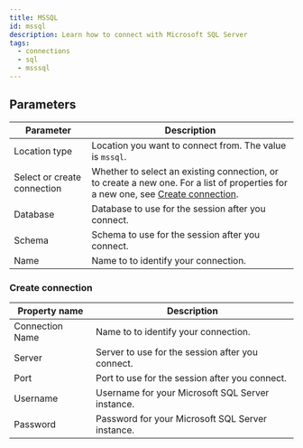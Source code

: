 ```yaml
---
title: MSSQL
id: mssql
description: Learn how to connect with Microsoft SQL Server
tags:
  - connections
  - sql
  - msssql
---
```


## Parameters

| Parameter                   | Description                                                                                                                                            |
| --------------------------- | ------------------------------------------------------------------------------------------------------------------------------------------------------ |
| Location type               | Location you want to connect from. The value is `mssql`.                                                                                               |
| Select or create connection | Whether to select an existing connection, or to create a new one. For a list of properties for a new one, see [Create connection](#create-connection). |
| Database                    | Database to use for the session after you connect.                                                                                                     |
| Schema                      | Schema to use for the session after you connect.                                                                                                       |
| Name                        | Name to to identify your connection.                                                                                                                   |

### Create connection

| Property name   | Description                                      |
| --------------- | ------------------------------------------------ |
| Connection Name | Name to to identify your connection.             |
| Server          | Server to use for the session after you connect. |
| Port            | Port to use for the session after you connect.   |
| Username        | Username for your Microsoft SQL Server instance. |
| Password        | Password for your Microsoft SQL Server instance. |
